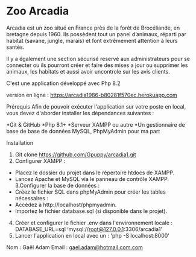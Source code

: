 # Zoo Arcadia
Arcadia est un zoo situé en France près de la forêt de Brocéliande, en bretagne depuis 1960. Ils possèdent tout un panel d’animaux, réparti par habitat (savane, jungle, marais) et font extrêmement attention à leurs santés. 

Il y a également une section sécurisé reservé aux administrateurs pour se connecter ou ils pourront créer et faire des mises a jour ou supprimer les animaux, les habitats et aussi avoir uncontrole sur les avis clients. 

C'est une application développé avec Php 8.2

version en ligne : https://arcadia1986-b80281f570ec.herokuapp.com

Prérequis
Afin de pouvoir exécuter l'application sur votre poste en local, vous devez d'aborder installer les dépendances suivantes :

*Git & GitHub
*Php 8.1+
*Serveur XAMPP ou autre
*Un gestionnaire de base de base de données MySQL, PhpMyAdmin pour ma part

Installation

1. Git clone https://github.com/Gpuppy/arcadia1.git
2. Configurer XAMPP :
- Placez le dossier du projet dans le répertoire htdocs de XAMPP.
- Lancez Apache et MySQL via le panneau de contrôle XAMPP.
3.Configurer la base de données :
- Créez le fichier SQL dans phpMyAdmin pour créer les tables nécessaires :
- Accédez à http://localhost/phpmyadmin.
- Importez le fichier database.sql (si disponible dans le projet).
4. Créer et configurer le fichier .env dans l'environnement locale :
   DATABASE_URL=sql ‘mysql://root@127.0.0.1:3306/arcadia1’
5. Lancer l'application en local avec un : 'php -S localhost:8000'

Nom : Gaël Adam
Email : gael.adam@hotmail.com.com
